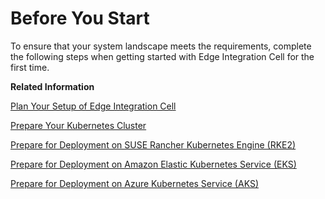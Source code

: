 <!-- loio1d116bdf637249fe94d59a37a05bb3d9 -->

# Before You Start

To ensure that your system landscape meets the requirements, complete the following steps when getting started with Edge Integration Cell for the first time.

**Related Information**  


[Plan Your Setup of Edge Integration Cell](plan-your-setup-of-edge-integration-cell-217fed1.md "Things to consider before you start setting up Edge Integration Cell.")

[Prepare Your Kubernetes Cluster](prepare-your-kubernetes-cluster-46720c5.md "Get to know the requirements for installing Edge Integration Cell on a Kubernetes cluster.")

[Prepare for Deployment on SUSE Rancher Kubernetes Engine \(RKE2\)](prepare-for-deployment-on-suse-rancher-kubernetes-engine-rke2-0359e5c.md "Before deploying your cluster on SUSE Rancher Kubernetes Engine (RKE2), perform the following tasks.")

[Prepare for Deployment on Amazon Elastic Kubernetes Service \(EKS\)](prepare-for-deployment-on-amazon-elastic-kubernetes-service-eks-6f95afa.md "Before deploying your cluster on Amazon Elastic Kubernetes Service (EKS), perform the following tasks.")

[Prepare for Deployment on Azure Kubernetes Service \(AKS\)](prepare-for-deployment-on-azure-kubernetes-service-aks-a3c3a9c.md "Before deploying your cluster on Azure Kubernetes Service (AKS), perform the following tasks.")

